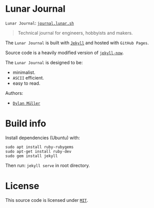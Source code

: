 # Lunar Journal

`Lunar Journal`: [`journal.lunar.sh`](https://journal.lunar.sh)

> Technical journal for engineers, hobbyists and makers.

The `Lunar Journal` is built with [`Jekyll`](https://jekyllrb.com/) and hosted with `GitHub Pages`.

Source code is a heavily modified version of [`jekyll-now`](https://github.com/barryclark/jekyll-now). <br>

The `Lunar Journal` is designed to be:
- minimalist.
- `ASCII` efficient.
- easy to read.

Authors:<br>
- [`Dylan Müller`](https://linkedin.com/in/dylanmuller)

# Build info

Install dependencies (Ubuntu) with:

```
sudo apt install ruby-rubygems
sudo apt-get install ruby-dev
sudo gem install jekyll
``````

Then run: `jekyll serve` in root directory.

# License

This source code is licensed under [`MIT`](https://opensource.org/license/mit/).
